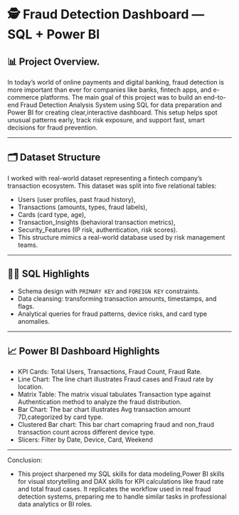 # 🕵 Fraud Detection Dashboard — SQL + Power BI

## 📊 Project Overview.
In today’s world of online payments and digital banking, fraud detection is more important than ever for companies like banks, fintech apps, and e-commerce platforms.
The main goal of this project was to build an end-to-end Fraud Detection Analysis System using SQL for data preparation and Power BI for creating clear,interactive dashboard.
This setup helps spot unusual patterns early, track risk exposure, and support fast, smart decisions for fraud prevention.

---

## 🗂️ Dataset Structure
I worked with real-world dataset representing a fintech company’s transaction ecosystem. This dataset was split into five relational tables:

- Users (user profiles, past fraud history),
- Transactions (amounts, types, fraud labels),
- Cards (card type, age),
- Transaction_Insights (behavioral transaction metrics),
- Security_Features (IP risk, authentication, risk scores).
- This structure mimics a real-world database used by risk management teams.

---


## 🧑‍💻 SQL Highlights
- Schema design with `PRIMARY KEY` and `FOREIGN KEY` constraints.
- Data cleansing: transforming transaction amounts, timestamps, and flags.
- Analytical queries for fraud patterns, device risks, and card type anomalies.

---

## 📈 Power BI Dashboard Highlights
- KPI Cards: Total Users, Transactions, Fraud Count, Fraud Rate.
- Line Chart: The line chart illustrates Fraud cases and Fraud rate by location.
- Matrix Table: The matrix visual tabulates Transaction type against Authentication method to analyze the fraud distribution.
- Bar Chart: The bar chart illustrates Avg transaction amount 7D,categorized by card type.
- Clustered Bar chart: This bar chart comapring fraud and non_fraud transaction count across different device type.
- Slicers: Filter by Date, Device, Card, Weekend

---

Conclusion:
- This project sharpened my SQL skills for data modeling,Power BI skills for visual storytelling and DAX skills for KPI calculations like fraud rate and total fraud cases.
It replicates the workflow used in real fraud detection systems, preparing me to handle similar tasks in professional data analytics or BI roles.


